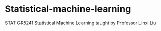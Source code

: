 # Statistical-machine-learning
STAT GR5241 Statistical Machine Learning taught by Professor Linxi Liu
